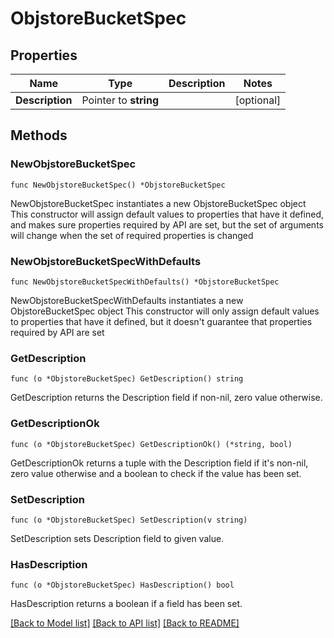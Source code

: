 # ObjstoreBucketSpec

## Properties

Name | Type | Description | Notes
------------ | ------------- | ------------- | -------------
**Description** | Pointer to **string** |  | [optional] 

## Methods

### NewObjstoreBucketSpec

`func NewObjstoreBucketSpec() *ObjstoreBucketSpec`

NewObjstoreBucketSpec instantiates a new ObjstoreBucketSpec object
This constructor will assign default values to properties that have it defined,
and makes sure properties required by API are set, but the set of arguments
will change when the set of required properties is changed

### NewObjstoreBucketSpecWithDefaults

`func NewObjstoreBucketSpecWithDefaults() *ObjstoreBucketSpec`

NewObjstoreBucketSpecWithDefaults instantiates a new ObjstoreBucketSpec object
This constructor will only assign default values to properties that have it defined,
but it doesn't guarantee that properties required by API are set

### GetDescription

`func (o *ObjstoreBucketSpec) GetDescription() string`

GetDescription returns the Description field if non-nil, zero value otherwise.

### GetDescriptionOk

`func (o *ObjstoreBucketSpec) GetDescriptionOk() (*string, bool)`

GetDescriptionOk returns a tuple with the Description field if it's non-nil, zero value otherwise
and a boolean to check if the value has been set.

### SetDescription

`func (o *ObjstoreBucketSpec) SetDescription(v string)`

SetDescription sets Description field to given value.

### HasDescription

`func (o *ObjstoreBucketSpec) HasDescription() bool`

HasDescription returns a boolean if a field has been set.


[[Back to Model list]](../README.md#documentation-for-models) [[Back to API list]](../README.md#documentation-for-api-endpoints) [[Back to README]](../README.md)



